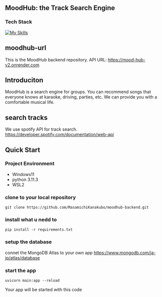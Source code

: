 ## MoodHub: the Track Search Engine
### Tech Stack
[![My Skills](https://skillicons.dev/icons?i=python,fastapi,mongodb,graphql,ts,next,tailwind,firebase)](https://skillicons.dev)

## moodhub-url
This is the MoodHub backend repository.
API URL: https://mood-hub-v2.onrender.com

## Introduciton
MoodHub is a search engine for groups. You can recommend songs that everyone knows at karaoke, driving, parties, etc.
We can provide you with a comfortable musical life.

## search tracks
We use spotify API for track search.
https://developer.spotify.com/documentation/web-api

## Quick Start
### Project Environment
- Windows11
- python 3.11.3
- WSL2

### clone to your local repository
```
git clone https://github.com/MasamichiKanakubo/moodhub-backend.git
```

### install what u nedd to 
```
pip install -r requirements.txt
```

### setup the database
connet the MongoDB Atlas to your own app
https://www.mongodb.com/ja-jp/atlas/database

### start the app
```
uvicorn main:app --reload
```
Your app will be started with this code
